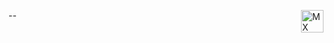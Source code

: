 


<a href="https://maxime.hanicotte.net"><img src="./img/mx-logo.png" width="36" alt="MX" align="right"></a>

--
